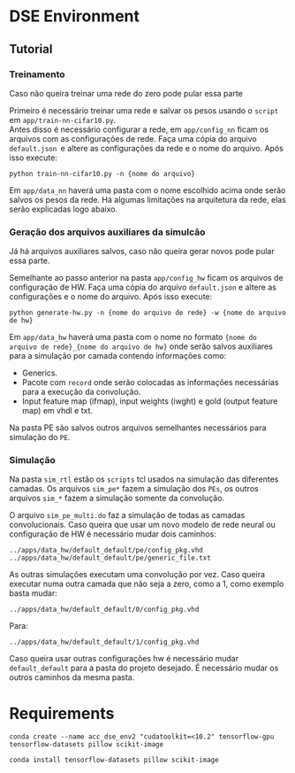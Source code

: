 # DSE Environment

## Tutorial

### Treinamento

Caso não queira treinar uma rede do zero pode pular essa parte

Primeiro é necessário treinar uma rede e salvar os pesos usando o `script` em `app/train-nn-cifar10.py`.  
Antes disso é necessário configurar a rede, em `app/config_nn` ficam os arquivos com as configurações de rede.
Faça uma cópia do arquivo `default.json `e altere as configurações da rede e o nome do arquivo. 
Após isso execute:

`python train-nn-cifar10.py -n {nome do arquivo}`

Em `app/data_nn` haverá uma pasta com o nome escolhido acima onde serão salvos os pesos da rede.
Há algumas limitações na arquitetura da rede, elas serão explicadas logo abaixo.


### Geração dos arquivos auxiliares da simulcão 

Já há arquivos auxiliares salvos, caso não queira gerar novos pode pular essa parte.

Semelhante ao passo anterior na pasta `app/config_hw` ficam os arquivos de configuração de HW. 
Faça uma cópia do arquivo `default.json` e altere as configurações e o nome do arquivo. 
Após isso execute:

`python generate-hw.py -n {nome do arquivo de rede} -w {nome do arquivo de hw}`

Em `app/data_hw` haverá uma pasta com o nome no formato  `{nome do arquivo de rede}_{nome do arquivo de hw}`
onde serão salvos auxiliares para a simulação por camada contendo informações como:

* Generics.
* Pacote com `record` onde serão colocadas as informações necessárias para a execução da convolução.
* Input feature map (ifmap), input weights (iwght) e gold (output feature map) em vhdl e txt.

Na pasta PE são salvos outros arquivos semelhantes necessários para simulação do `PE`.

### Simulação

Na pasta `sim_rtl` estão os `scripts` tcl usados na simulação das diferentes camadas.
Os arquivos `sim_pe*` fazem a simulação dos `PEs`, os outros arquivos `sim_*` fazem a simulação somente
da convolução.

O arquivo `sim_pe_multi.do` faz a simulação de todas as camadas convolucionais. 
Caso queira que usar um novo modelo de rede neural ou configuração de HW é necessário mudar dois caminhos:

    ../apps/data_hw/default_default/pe/config_pkg.vhd
    ../apps/data_hw/default_default/pe/generic_file.txt

As outras simulações executam uma convolução por vez. Caso queira executar numa outra camada que não seja
a zero, como a 1, como exemplo basta mudar: 

    ../apps/data_hw/default_default/0/config_pkg.vhd

Para:

    ../apps/data_hw/default_default/1/config_pkg.vhd

Caso queira usar outras configurações hw é necessário mudar `default_default` 
para a pasta do projeto desejado. É necessário mudar os outros caminhos da mesma pasta.


# Requirements

`conda create --name acc_dse_env2 "cudatoolkit=<10.2" tensorflow-gpu tensorflow-datasets pillow scikit-image`

`conda install tensorflow-datasets pillow scikit-image`